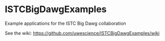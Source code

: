 ISTCBigDawgExamples
===================

Example applications for the ISTC Big Dawg collaboration

See the wiki:
https://github.com/uwescience/ISTCBigDawgExamples/wiki
